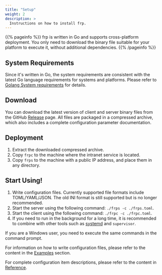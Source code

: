 ```yaml
---
title: "Setup"
weight: 2
description: >
  Instructions on how to install frp.
---
```


{{% pageinfo %}}
frp is written in Go and supports cross-platform deployment. You only need to download the binary file suitable for your platform to execute it, without additional dependencies.
{{% /pageinfo %}}

## System Requirements

Since it's written in Go, the system requirements are consistent with the latest Go language requirements for systems and platforms. Please refer to [Golang System requirements](https://golang.org/doc/install#requirements) for details.

## Download

You can download the latest version of client and server binary files from the GitHub [Release](https://github.com/fatedier/frp/releases) page. All files are packaged in a compressed archive, which also includes a complete configuration parameter documentation.

## Deployment

1. Extract the downloaded compressed archive.
2. Copy `frpc` to the machine where the intranet service is located.
3. Copy `frps` to the machine with a public IP address, and place them in any directory.

## Start Using!

1. Write configuration files. Currently supported file formats include TOML/YAML/JSON. The old INI format is still supported but is no longer recommended.
2. Start the server using the following command: `./frps -c ./frps.toml`.
3. Start the client using the following command: `./frpc -c ./frpc.toml`.
4. If you need to run in the background for a long time, it is recommended to combine with other tools such as [systemd](systemd/) and `supervisor`.

If you are a Windows user, you need to execute the same commands in the command prompt.

For information on how to write configuration files, please refer to the content in the [Examples](../examples/) section.

For complete configuration item descriptions, please refer to the content in [Reference](../reference/).
